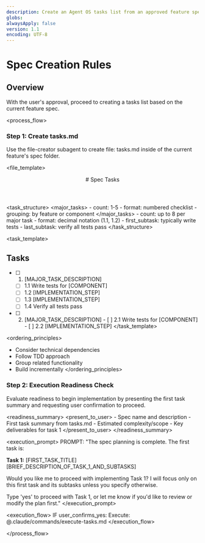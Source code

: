 ```yaml
---
description: Create an Agent OS tasks list from an approved feature spec
globs:
alwaysApply: false
version: 1.1
encoding: UTF-8
---
```


# Spec Creation Rules

## Overview

With the user's approval, proceed to creating a tasks list based on the current feature spec.

<process_flow>

<step number="1" subagent="file-creator" name="create_tasks">

### Step 1: Create tasks.md

Use the file-creator subagent to create file: tasks.md inside of the current feature's spec folder.

<file_template>

  <header>
    # Spec Tasks
  </header>
</file_template>

<task_structure>
<major_tasks> - count: 1-5 - format: numbered checklist - grouping: by feature or component
</major_tasks>
<subtasks> - count: up to 8 per major task - format: decimal notation (1.1, 1.2) - first_subtask: typically write tests - last_subtask: verify all tests pass
</subtasks>
</task_structure>

<task_template>

## Tasks

- [ ] 1. [MAJOR_TASK_DESCRIPTION]
  - [ ] 1.1 Write tests for [COMPONENT]
  - [ ] 1.2 [IMPLEMENTATION_STEP]
  - [ ] 1.3 [IMPLEMENTATION_STEP]
  - [ ] 1.4 Verify all tests pass

- [ ] 2. [MAJOR_TASK_DESCRIPTION] - [ ] 2.1 Write tests for [COMPONENT] - [ ] 2.2 [IMPLEMENTATION_STEP]
     </task_template>

<ordering_principles>

- Consider technical dependencies
- Follow TDD approach
- Group related functionality
- Build incrementally
  </ordering_principles>

</step>

<step number="2" name="execution_readiness">

### Step 2: Execution Readiness Check

Evaluate readiness to begin implementation by presenting the first task summary and requesting user confirmation to proceed.

<readiness_summary>
<present_to_user> - Spec name and description - First task summary from tasks.md - Estimated complexity/scope - Key deliverables for task 1
</present_to_user>
</readiness_summary>

<execution_prompt>
PROMPT: "The spec planning is complete. The first task is:

**Task 1:** [FIRST_TASK_TITLE]
[BRIEF_DESCRIPTION_OF_TASK_1_AND_SUBTASKS]

Would you like me to proceed with implementing Task 1? I will focus only on this first task and its subtasks unless you specify otherwise.

Type 'yes' to proceed with Task 1, or let me know if you'd like to review or modify the plan first."
</execution_prompt>

<execution_flow>
IF user_confirms_yes:
Execute: @.claude/commands/execute-tasks.md
</execution_flow>

</step>

</process_flow>
